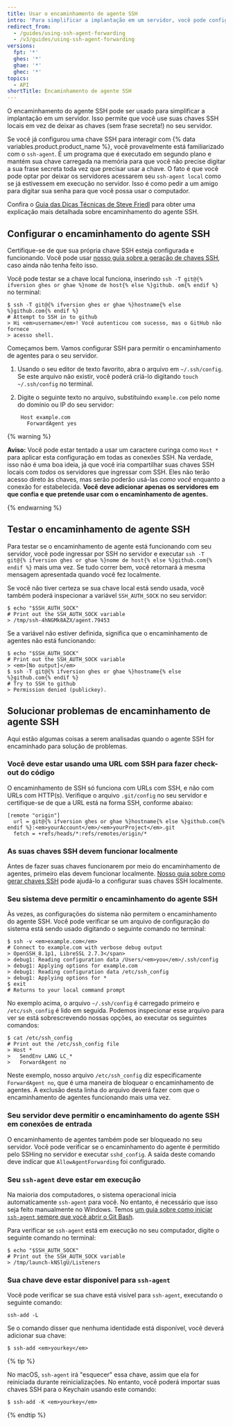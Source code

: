 ```yaml
---
title: Usar o encaminhamento de agente SSH
intro: 'Para simplificar a implantação em um servidor, você pode configurar o encaminhamento do agente para usar as chaves SSH locais de forma segura.'
redirect_from:
  - /guides/using-ssh-agent-forwarding
  - /v3/guides/using-ssh-agent-forwarding
versions:
  fpt: '*'
  ghes: '*'
  ghae: '*'
  ghec: '*'
topics:
  - API
shortTitle: Encaminhamento de agente SSH
---
```




O encaminhamento do agente SSH pode ser usado para simplificar a implantação em um servidor.  Isso permite que você use suas chaves SSH locais em vez de deixar as chaves (sem frase secreta!) no seu servidor.

Se você já configurou uma chave SSH para interagir com {% data variables.product.product_name %}, você provavelmente está familiarizado com o `ssh-agent`. É um programa que é executado em segundo plano e mantém sua chave carregada na memória para que você não precise digitar a sua frase secreta toda vez que precisar usar a chave. O fato é que você pode optar por deixar os servidores acessarem seu `ssh-agent local` como se já estivessem em execução no servidor. Isso é como pedir a um amigo para digitar sua senha para que você possa usar o computador.

Confira o [Guia das Dicas Técnicas de Steve Friedl][tech-tips] para obter uma explicação mais detalhada sobre encaminhamento do agente SSH.

## Configurar o encaminhamento do agente SSH

Certifique-se de que sua própria chave SSH esteja configurada e funcionando. Você pode usar [nosso guia sobre a geração de chaves SSH][generating-keys], caso ainda não tenha feito isso.

Você pode testar se a chave local funciona, inserindo `ssh -T git@{% ifversion ghes or ghae %}nome de host{% else %}github. om{% endif %}` no terminal:

```shell
$ ssh -T git@{% ifversion ghes or ghae %}hostname{% else %}github.com{% endif %}
# Attempt to SSH in to github
> Hi <em>username</em>! Você autenticou com sucesso, mas o GitHub não fornece
> acesso shell.
```

Começamos bem. Vamos configurar SSH para permitir o encaminhamento de agentes para o seu servidor.

1. Usando o seu editor de texto favorito, abra o arquivo em `~/.ssh/config`. Se este arquivo não existir, você poderá criá-lo digitando `touch ~/.ssh/config` no terminal.

2. Digite o seguinte texto no arquivo, substituindo `example.com` pelo nome do domínio ou IP do seu servidor:
   
        Host example.com
          ForwardAgent yes

{% warning %}

**Aviso:** Você pode estar tentado a usar um caractere curinga como `Host *` para aplicar esta configuração em todas as conexões SSH. Na verdade, isso não é uma boa ideia, já que você iria compartilhar suas chaves SSH locais com *todos* os servidores que ingressar com SSH. Eles não terão acesso direto às chaves, mas serão poderão usá-las *como você* enquanto a conexão for estabelecida. **Você deve adicionar apenas os servidores em que confia e que pretende usar com o encaminhamento de agentes.**

{% endwarning %}

## Testar o encaminhamento de agente SSH

Para testar se o encaminhamento de agente está funcionando com seu servidor, você pode ingressar por SSH no servidor e executar `ssh -T git@{% ifversion ghes or ghae %}nome de host{% else %}github.com{% endif %}` mais uma vez.  Se tudo correr bem, você retornará à mesma mensagem apresentada quando você fez localmente.

Se você não tiver certeza se sua chave local está sendo usada, você também poderá inspecionar a variável `SSH_AUTH_SOCK` no seu servidor:

```shell
$ echo "$SSH_AUTH_SOCK"
# Print out the SSH_AUTH_SOCK variable
> /tmp/ssh-4hNGMk8AZX/agent.79453
```

Se a variável não estiver definida, significa que o encaminhamento de agentes não está funcionando:

```shell
$ echo "$SSH_AUTH_SOCK"
# Print out the SSH_AUTH_SOCK variable
> <em>[No output]</em>
$ ssh -T git@{% ifversion ghes or ghae %}hostname{% else %}github.com{% endif %}
# Try to SSH to github
> Permission denied (publickey).
```

## Solucionar problemas de encaminhamento de agente SSH

Aqui estão algumas coisas a serem analisadas quando o agente SSH for encaminhado para solução de problemas.

### Você deve estar usando uma URL com SSH para fazer check-out do código

O encaminhamento de SSH só funciona com URLs com SSH, e não com URLs com HTTP(s). Verifique o arquivo `.git/config` no seu servidor e certifique-se de que a URL está na forma SSH, conforme abaixo:

```shell
[remote "origin"]
  url = git@{% ifversion ghes or ghae %}hostname{% else %}github.com{% endif %}:<em>yourAccount</em>/<em>yourProject</em>.git
  fetch = +refs/heads/*:refs/remotes/origin/*
```

### As suas chaves SSH devem funcionar localmente

Antes de fazer suas chaves funcionarem por meio do encaminhamento de agentes, primeiro elas devem funcionar localmente. [Nosso guia sobre como gerar chaves SSH][generating-keys] pode ajudá-lo a configurar suas chaves SSH localmente.

### Seu sistema deve permitir o encaminhamento do agente SSH

Às vezes, as configurações do sistema não permitem o encaminhamento do agente SSH. Você pode verificar se um arquivo de configuração do sistema está sendo usado digitando o seguinte comando no terminal:

```shell
$ ssh -v <em>example.com</em>
# Connect to example.com with verbose debug output
> OpenSSH_8.1p1, LibreSSL 2.7.3</span>
> debug1: Reading configuration data /Users/<em>you</em>/.ssh/config
> debug1: Applying options for example.com
> debug1: Reading configuration data /etc/ssh_config
> debug1: Applying options for *
$ exit
# Returns to your local command prompt
```

No exemplo acima, o arquivo `~/.ssh/config` é carregado primeiro e `/etc/ssh_config` é lido em seguida.  Podemos inspecionar esse arquivo para ver se está sobrescrevendo nossas opções, ao executar os seguintes comandos:

```shell
$ cat /etc/ssh_config
# Print out the /etc/ssh_config file
> Host *
>   SendEnv LANG LC_*
>   ForwardAgent no
```

Neste exemplo, nosso arquivo `/etc/ssh_config` diz especificamente `ForwardAgent no`, que é uma maneira de bloquear o encaminhamento de agentes. A exclusão desta linha do arquivo deverá fazer com que o encaminhamento de agentes funcionando mais uma vez.

### Seu servidor deve permitir o encaminhamento do agente SSH em conexões de entrada

O encaminhamento de agentes também pode ser bloqueado no seu servidor. Você pode verificar se o encaminhamento do agente é permitido pelo SSHing no servidor e executar `sshd_config`. A saída deste comando deve indicar que `AllowAgentForwarding` foi configurado.

### Seu `ssh-agent` deve estar em execução

Na maioria dos computadores, o sistema operacional inicia automaticamente `ssh-agent` para você.  No entanto, é necessário que isso seja feito manualmente no Windows. Temos [um guia sobre como iniciar `ssh-agent` sempre que você abrir o Git Bash][autolaunch-ssh-agent].

Para verificar se `ssh-agent` está em execução no seu computador, digite o seguinte comando no terminal:

```shell
$ echo "$SSH_AUTH_SOCK"
# Print out the SSH_AUTH_SOCK variable
> /tmp/launch-kNSlgU/Listeners
```

### Sua chave deve estar disponível para `ssh-agent`

Você pode verificar se sua chave está visível para `ssh-agent`, executando o seguinte comando:

```shell
ssh-add -L
```

Se o comando disser que nenhuma identidade está disponível, você deverá adicionar sua chave:

```shell
$ ssh-add <em>yourkey</em>
```

{% tip %}

No macOS, `ssh-agent` irá "esquecer" essa chave, assim que ela for reiniciada durante reinicializações. No entanto, você poderá importar suas chaves SSH para o Keychain usando este comando:

```shell
$ ssh-add -K <em>yourkey</em>
```

{% endtip %}

[tech-tips]: http://www.unixwiz.net/techtips/ssh-agent-forwarding.html
[generating-keys]: /articles/generating-ssh-keys
[generating-keys]: /articles/generating-ssh-keys
[autolaunch-ssh-agent]: /github/authenticating-to-github/working-with-ssh-key-passphrases#auto-launching-ssh-agent-on-git-for-windows
